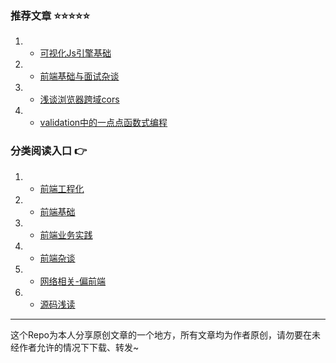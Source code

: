 
### 推荐文章 ⭐️⭐️⭐️⭐️⭐️

1. - [可视化Js引擎基础](./前端基础/前端基础-可视化Js引擎基础.md)
2. - [前端基础与面试杂谈](./前端杂谈/前端杂谈-前端基础与面试.md)
3. - [浅谈浏览器跨域cors](./网络相关-偏前端/浏览器跨域cors一次说明白.md)
4. - [validation中的一点点函数式编程](./前端业务实践/实际业务validator中的函数式编程.md)

### 分类阅读入口 👉

1. - [前端工程化](./前端工程化)
2. - [前端基础](./前端基础)
3. - [前端业务实践](./前端业务实践)
4. - [前端杂谈](./前端杂谈)
5. - [网络相关-偏前端](./网络相关-偏前端)
6. - [源码浅读](./源码浅读)

--------------------------------------------------

这个Repo为本人分享原创文章的一个地方，所有文章均为作者原创，请勿要在未经作者允许的情况下下载、转发~
